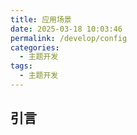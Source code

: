 ```yaml
---
title: 应用场景
date: 2025-03-18 10:03:46
permalink: /develop/config
categories:
  - 主题开发
tags:
  - 主题开发
---
```

## 引言